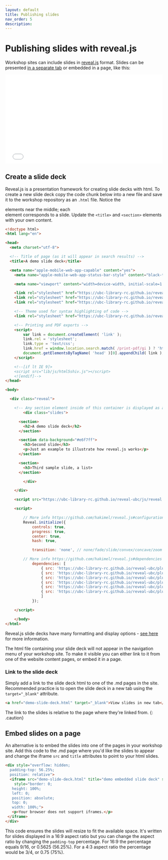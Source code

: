 ```yaml
---
layout: default
title: Publishing slides
nav_order: 5
description:
---
```


# Publishing slides with reveal.js

Workshop sites can include slides in [reveal.js](https://revealjs.com/) format. Slides can be presented <a href="../demo-slide-deck.html" target="_blank">in a separate tab</a> or embedded in a page, like this:

<div style="overflow: hidden;
  padding-top: 56.25%;
  position: relative">
<iframe src="../demo-slide-deck.html" title="demo embedded slide deck" scrolling="no" frameborder="0"
    style="border: 0;
   height: 100%;
   left: 0;
   position: absolute;
   top: 0;
   width: 100%;">
  <p>Your browser does not support iframes.</p>
</iframe>
</div>

## Create a slide deck

Reveal.js is a presentation framework for creating slide decks with html. To create a new slide deck copy the code chunk below into a new file and save it to the workshop repository as an `.html` file. Notice the <section> elements near the middle; each <section> element corresponds to a slide. Update the `<title>` and `<section>` elements with your own content.

```html
<!doctype html>
<html lang="en">

<head>
  <meta charset="utf-8">

  <!-- Title of page (as it will appear in search results) -->
  <title>A demo slide deck</title>

  <meta name="apple-mobile-web-app-capable" content="yes">
	<meta name="apple-mobile-web-app-status-bar-style" content="black-translucent">

	<meta name="viewport" content="width=device-width, initial-scale=1.0">

	<link rel="stylesheet" href="https://ubc-library-rc.github.io/reveal-ubc/css/reset.css">
	<link rel="stylesheet" href="https://ubc-library-rc.github.io/reveal-ubc/css/reveal.css">
	<link rel="stylesheet" href="https://ubc-library-rc.github.io/reveal-ubc/css/ubc.css" id="theme">

	<!-- Theme used for syntax highlighting of code -->
	<link rel="stylesheet" href="https://ubc-library-rc.github.io/reveal-ubc/lib/css/monokai.css">

	<!-- Printing and PDF exports -->
	<script>
		var link = document.createElement( 'link' );
		link.rel = 'stylesheet';
		link.type = 'text/css';
		link.href = window.location.search.match( /print-pdf/gi ) ? 'https://ubc-library-rc.github.io/reveal-ubc/css/print/pdf.css' : 'https://ubc-library-rc.github.io/reveal-ubc/css/print/paper.css';
		document.getElementsByTagName( 'head' )[0].appendChild( link );
	</script>

	<!--[if lt IE 9]>
	<script src="lib/js/html5shiv.js"></script>
	<![endif]-->
</head>

<body>

  <div class="reveal">

	<!-- Any section element inside of this container is displayed as a slide -->
		<div class="slides">

      <section>
        <h2>A demo slide deck</h2>
      </section>

      <section data-background="#e6f7ff">
        <h3>Second slide</h3>
        <p>Just an example to illustrate how reveal.js works</p>
      </section>

      <section>
        <h3>Third sample slide, a list>
      </section>		

		</div>

	</div>

	<script src="https://ubc-library-rc.github.io/reveal-ubc/js/reveal.js"></script>

	<script>

		// More info https://github.com/hakimel/reveal.js#configuration
		Reveal.initialize({
			controls: true,
			progress: true,
			center: true,
			hash: true,

			transition: 'none', // none/fade/slide/convex/concave/zoom

		// More info https://github.com/hakimel/reveal.js#dependencies
			dependencies: [
				{ src: 'https://ubc-library-rc.github.io/reveal-ubc/plugin/markdown/marked.js', condition: function() { return !!document.querySelector( '[data-markdown]' ); } },
				{ src: 'https://ubc-library-rc.github.io/reveal-ubc/plugin/markdown/markdown.js', condition: function() { return !!document.querySelector( '[data-markdown]' ); } },
				{ src: 'https://ubc-library-rc.github.io/reveal-ubc/plugin/highlight/highlight.js' },
				{ src: 'https://ubc-library-rc.github.io/reveal-ubc/plugin/search/search.js', async: true },
				{ src: 'https://ubc-library-rc.github.io/reveal-ubc/plugin/zoom-js/zoom.js', async: true },
				{ src: 'https://ubc-library-rc.github.io/reveal-ubc/plugin/notes/notes.js', async: true }
				]
			});

	</script>

	</body>
</html>
```

Reveal.js slide decks have many formatting and display options - [see here](https://github.com/hakimel/reveal.js) for more information.

The html file containing your slide deck will not appear in the navigation menu of your workshop site. To make it visible you can either link to it from one of the website content pages, or embed it in a page.

### Link to the slide deck

 Simply add a link to the slide deck html to one of the .md pages in the site. Recommended practice is to open the slide deck in a new tab using the `target="_blank"` attribute.

```html
<a href="demo-slide-deck.html" target="_blank">View slides in new tab</a>
```
The link to the slides is relative to the page where they're linked from.
{: .caution}

## Embed slides on a page

An alternative is to embed the slides into one of the pages in your workshop site. Add this code to the .md page where you'd like the slides to appear and change the iframe `src` and `title` attributes to point to your html slides.

```html
<div style="overflow: hidden;
  padding-top: 56.25%;
  position: relative">
  <iframe src="demo-slide-deck.html" title="demo embedded slide deck" scrolling="no" frameborder="0"
    style="border: 0;
   height: 100%;
   left: 0;
   position: absolute;
   top: 0;
   width: 100%;">
   <p>Your browser does not support iframes.</p>
 </iframe>
</div>
```

This code ensures the slides will resize to fit the available space. It's written for slides displayed in a 16:9 aspect ratio but you can change the aspect ratio by changing the `padding-top` percentage. For 16:9 the percentage equals 9/16, or 0.5625 (56.25%). For a 4:3 aspect ratio the percentage would be 3/4, or 0.75 (75%).
